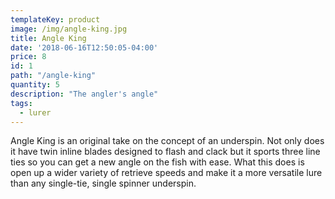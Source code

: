 ```yaml
---
templateKey: product
image: /img/angle-king.jpg
title: Angle King
date: '2018-06-16T12:50:05-04:00'
price: 8
id: 1
path: "/angle-king"
quantity: 5
description: "The angler's angle"
tags:
  - lurer
---
```

Angle King is an original take on the concept of an underspin.  Not only does it have twin inline blades designed to flash and clack but it sports three line ties so you can get a new angle on the fish with ease.  What this does is open up a wider variety of retrieve speeds and make it a more versatile lure than any single-tie, single spinner underspin.
